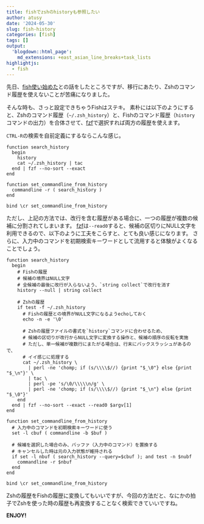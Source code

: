 ```yaml
---
title: fishでzshのhistoryも参照したい
author: atusy
date: '2024-05-30'
slug: fish-history
categories: [fish]
tags: []
output:
  'blogdown::html_page':
    md_extensions: +east_asian_line_breaks+task_lists
highlightjs:
  - fish
---
```



先日、[fish使い始めた](https://blog.atusy.net/2024/05/27/fish/)との話をしたところですが、移行にあたり、Zshのコマンド履歴を使えないことが苦痛になりました。

そんな時も、さっと設定できちゃうFishはステキ。
素朴には以下のようにすると、Zshのコマンド履歴（`~/.zsh_history`）と、Fishのコマンド履歴（`history`コマンドの出力）を合体させて、[fzf](https://github.com/junegunn/fzf)で選択すれば両方の履歴を使えます。

`CTRL-R`の検索を自前定義にするならこんな感じ。

``` fish
function search_history
  begin
    history
    cat ~/.zsh_history | tac
  end | fzf --no-sort --exact
end

function set_commandline_from_history
  commandline -r ( search_history )
end

bind \cr set_commandline_from_history
```

ただし、上記の方法では、改行を含む履歴がある場合に、一つの履歴が複数の候補に分割されてしまいます。
[fzf](https://github.com/junegunn/fzf)は`--read0`すると、候補の区切りにNULL文字を利用できるので、以下のように工夫をこらすと、とても良い感じになります。
さらに、入力中のコマンドを初期検索キーワードとして流用すると体験がよくなることでしょう。

``` fish
function search_history
  begin
    # Fishの履歴
    # 候補の境界はNULL文字
    # 全候補の最後に改行が入らないよう、`string collect`で改行を消す
    history --null | string collect

    # Zshの履歴
    if test -f ~/.zsh_history
      # Fishの履歴との境界がNULL文字になるようechoしておく
      echo -n -e '\0'

      # Zshの履歴ファイルの書式を`history`コマンドに合わせるため、
      # 候補の区切りが改行からNULL文字に変換する操作と、候補の順序の反転を実施
      # ただし、単一候補が複数行にまたがる場合は、行末にバックスラッシュがあるので、
      # イイ感じに処理する
      cat ~/.zsh_history \
        | perl -ne 'chomp; if (s/\\\\$//) {print "$_\0"} else {print "$_\n"}' \
        | tac \
        | perl -pe 's/\0/\\\\\n/g' \
        | perl -ne 'chomp; if (s/\\\\$//) {print "$_\n"} else {print "$_\0"}'
    end
  end | fzf --no-sort --exact --read0 $argv[1]
end

function set_commandline_from_history
  # 入力中のコマンドを初期検索キーワードに使う
  set -l cbuf ( commandline -b $buf )

  # 候補を選択した場合のみ、バッファ（入力中のコマンド）を置換する
  # キャンセルした時は元の入力状態が維持される
  if set -l nbuf ( search_history --query=$cbuf ); and test -n $nubf
    commandline -r $nbuf
  end
end

bind \cr set_commandline_from_history
```

Zshの履歴をFishの履歴に変換してもいいですが、今回の方法だと、なにかの拍子でZshを使った時の履歴も再変換することなく検索できていいですね。

**ENJOY!**
